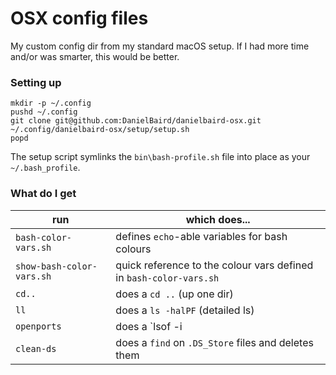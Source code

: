 # OSX config files

My custom config dir from my standard macOS setup.  If I had more time and/or was smarter, this would be better.

### Setting up

```
mkdir -p ~/.config
pushd ~/.config
git clone git@github.com:DanielBaird/danielbaird-osx.git
~/.config/danielbaird-osx/setup/setup.sh
popd
```

The setup script symlinks the `bin\bash-profile.sh` file into place as your `~/.bash_profile`.

### What do I get

| run | which does... |
|-----|---------------|
| `bash-color-vars.sh` | defines `echo`-able variables for bash colours |
| `show-bash-color-vars.sh` | quick reference to the colour vars defined in `bash-color-vars.sh`|
| `cd..`      | does a `cd ..` (up one dir) |
| `ll`        | does a `ls -halPF` (detailed ls) |
| `openports` | does a `lsof -i | grep LISTEN` (showing open ports) |
| `clean-ds`  | does a `find` on `.DS_Store` files and deletes them |
